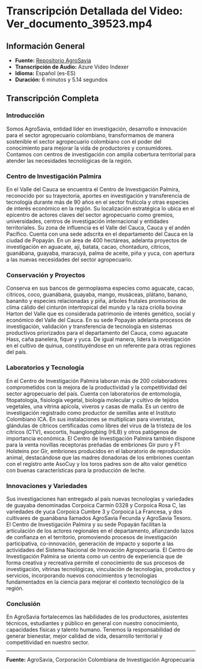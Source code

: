 
# Transcripción Detallada del Video: Ver_documento_39523.mp4

## Información General
- **Fuente:** [Repositorio AgroSavia](https://repository.agrosavia.co/handle/20.500.12324/39523)
- **Transcripción de Audio:** Azure Video Indexer
- **Idioma:** Español (es-ES)
- **Duración:** 6 minutos y 5.14 segundos

## Transcripción Completa

### Introducción

Somos AgroSavia, entidad líder en investigación, desarrollo e innovación para el sector agropecuario colombiano, transformamos de manera sostenible el sector agropecuario colombiano con el poder del conocimiento para mejorar la vida de productores y consumidores. Contamos con centros de investigación con amplia cobertura territorial para atender las necesidades tecnológicas de la región.

### Centro de Investigación Palmira

En el Valle del Cauca se encuentra el Centro de Investigación Palmira, reconocido por su trayectoria, aportes en investigación y transferencia de tecnología durante más de 90 años en el sector frutícola y otras especies de interés económico en la región. Su localización estratégica lo ubica en el epicentro de actores claves del sector agropecuario como gremios, universidades, centros de investigación internacional y entidades territoriales. Su zona de influencia es el Valle del Cauca, Cauca y el andén Pacífico. Cuenta con una sede adscrita en el departamento del Cauca en la ciudad de Popayán. En un área de 400 hectáreas, adelanta proyectos de investigación en aguacate, ají, batata, cacao, chontaduro, cítricos, guanábana, guayaba, maracuyá, palma de aceite, piña y yuca, con apertura a las nuevas necesidades del sector agropecuario.

### Conservación y Proyectos

Conserva en sus bancos de germoplasma especies como aguacate, cacao, cítricos, coco, guanábana, guayaba, mango, musáceas, plátano, banano, bananito y especies relacionadas y piña, árboles frutales promisorios de clima cálido del cinturón intertropical del mundo y la raza criolla bovina Harton del Valle que es considerada patrimonio de interés genético, social y económico del Valle del Cauca. En su sede Popayán adelanta procesos de investigación, validación y transferencia de tecnología en sistemas productivos priorizados para el departamento del Cauca, como aguacate Hass, caña panelera, fique y yuca. De igual manera, lidera la investigación en el cultivo de quinua, constituyéndose en un referente para otras regiones del país.

### Laboratorios y Tecnología

En el Centro de Investigación Palmira laboran más de 200 colaboradores comprometidos con la mejora de la productividad y la competitividad del sector agropecuario del país. Cuenta con laboratorios de entomología, fitopatología, fisiología vegetal, biología molecular y cultivo de tejidos vegetales, una vitrina apícola, viveros y casas de malla. Es un centro de investigación registrado como productor de semillas ante el Instituto Colombiano ICA. En sus instalaciones se multiplican para viveristas, glándulas de cítricos certificadas como libres del virus de la tristeza de los cítricos (CTV), exocortis, huanglongbing (HLB) y otros patógenos de importancia económica. El Centro de Investigación Palmira también dispone para la venta novillas receptoras preñadas de embriones Gir puro y F1 Holsteins por Gir, embriones producidos en el laboratorio de reproducción animal, destacándose que las madres donadoras de los embriones cuentan con el registro ante AsoCuy y los toros padres son de alto valor genético con buenas características para la producción de leche.

### Innovaciones y Variedades

Sus investigaciones han entregado al país nuevas tecnologías y variedades de guayaba denominadas Corpoica Carmín 0328 y Corpoica Rosa C, las variedades de yuca Corpoica Cumbre 3 y Corpoica La Francesa, y dos cultivares de guanábana llamados AgroSavia Fecunda y AgroSavia Tesoro. El Centro de Investigación Palmira y su sede Popayán facilitan la articulación de los actores regionales en el departamento, afianzando lazos de confianza en el territorio, promoviendo procesos de investigación participativa, co-innovación, generación de impacto y soporte a las actividades del Sistema Nacional de Innovación Agropecuaria. El Centro de Investigación Palmira se orienta como un centro de experiencia que de forma creativa y recreativa permite el conocimiento de sus procesos de investigación, vitrinas tecnológicas, vinculación de tecnologías, productos y servicios, incorporando nuevos conocimientos y tecnologías fundamentados en la ciencia para mejorar el contexto tecnológico de la región.

### Conclusión

En AgroSavia fortalecemos las habilidades de los productores, asistentes técnicos, estudiantes y público en general con nuestro conocimiento, capacidades físicas y talento humano. Tenemos la responsabilidad de generar bienestar, mejor calidad de vida, desarrollo territorial y competitividad en nuestro sector.

---

**Fuente:** AgroSavia, Corporación Colombiana de Investigación Agropecuaria
